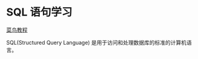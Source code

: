 # SQL 语句学习

[菜鸟教程](http://www.runoob.com/sql/sql-tutorial.html)

SQL(Structured Query Language) 是用于访问和处理数据库的标准的计算机语言。